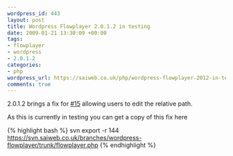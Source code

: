 ```yaml
--- 
wordpress_id: 443
layout: post
title: Wordpress Flowplayer 2.0.1.2 in testing
date: 2009-01-21 13:30:09 +00:00
tags: 
- flowplayer
- wordpress
- 2.0.1.2
categories: 
- php
wordpress_url: https://saiweb.co.uk/php/wordpress-flowplayer-2012-in-testing
comments: true
---
```

2.0.1.2 brings a fix for <a href="https://trac.saiweb.co.uk/saiweb/ticket/15">#15</a> allowing users to edit the relative path.

As this is currently in testing you can get a copy of this fix here

{% highlight bash %}
svn export -r 144 https://svn.saiweb.co.uk/branches/wordpress-flowplayer/trunk/flowplayer.php
{% endhighlight %}
